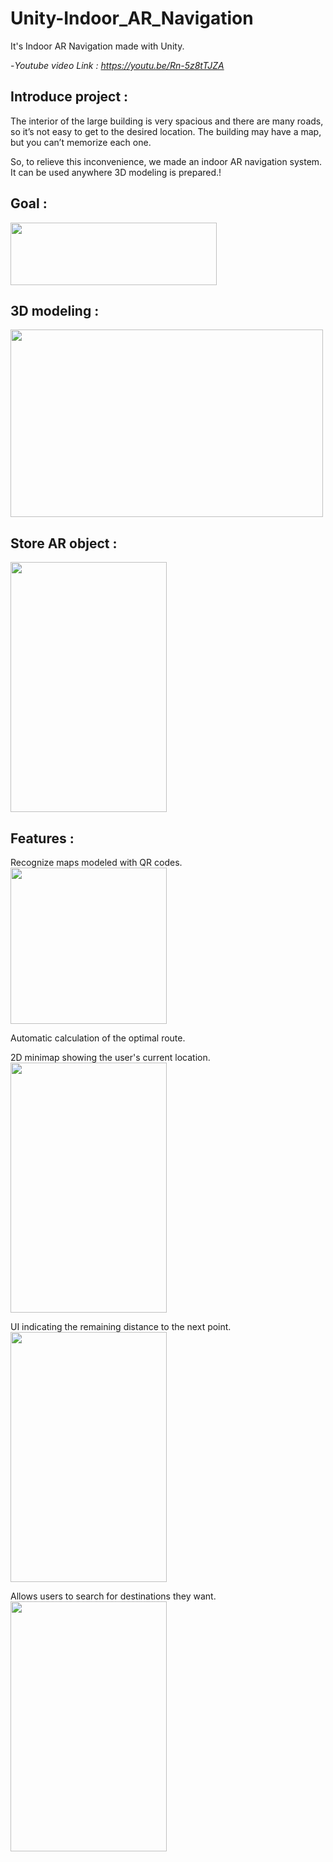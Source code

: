 # Unity-Indoor_AR_Navigation
It's Indoor AR Navigation made with Unity.

-*Youtube video Link : https://youtu.be/Rn-5z8tTJZA*

## **Introduce project :**

The interior of the large building is very spacious and there are many roads, so it’s not easy to get to the desired location. The building may have a map, but you can’t memorize each one.

So, to relieve this inconvenience, we made an indoor AR navigation system. It can be used anywhere 3D modeling is prepared.!


## **Goal :**

<img src="https://user-images.githubusercontent.com/76057758/145932425-87711031-24b3-4ae5-b8e5-f97b141acecc.png" width="330" height="100" />

## **3D modeling :**

<img src="https://user-images.githubusercontent.com/76057758/145944357-52d0c379-296c-426c-837c-f75ea2219f84.png" width="500" height="300" />

## **Store AR object :**

<img src="https://user-images.githubusercontent.com/76057758/145944550-049b7eca-f8b5-4176-b7b0-49bfe86159ba.png" width="250" height="400" />


## **Features :**

Recognize maps modeled with QR codes. 
<img src="https://user-images.githubusercontent.com/76037656/167076052-72fedd6c-7156-4e60-856d-44fe12ac4dfd.png" width="250" height="250" />

Automatic calculation of the optimal route.

2D minimap showing the user's current location.
<img src="https://user-images.githubusercontent.com/76037656/167076131-77ec5ce0-5d99-4eaa-a386-683fc10af319.PNG" width="250" height="400" />

UI indicating the remaining distance to the next point.
<img src="https://user-images.githubusercontent.com/76037656/167076134-9ff25658-95a8-4326-9d03-ddc111f56d67.PNG" width="250" height="400" />

Allows users to search for destinations they want.
<img src="https://user-images.githubusercontent.com/76037656/167076138-715c54db-b397-4eb6-b3ac-55e82d415f6a.png" width="250" height="400" />

